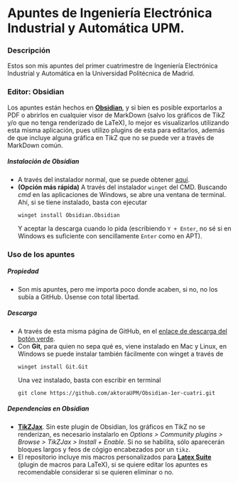 # Apuntes de Ingeniería Electrónica Industrial y Automática UPM.
### Descripción
Estos son mis apuntes del primer cuatrimestre de Ingeniería Electrónica Industrial y Automática en la Universidad Politécnica de Madrid.
### Editor: Obsidian
Los apuntes están hechos en **[Obsidian](https://obsidian.md/)**, y si bien es posible exportarlos a PDF o abrirlos en cualquier visor de MarkDown (salvo los gráficos de TikZ y/o que no tenga renderizado de LaTeX), lo mejor es visualizarlos utilizando esta misma aplicación, pues utilizo plugins de esta para editarlos, además de que incluye alguna gráfica en TikZ que no se puede ver a través de MarkDown común.
##### Instalación de Obsidian
- A través del instalador normal, que se puede obtener [aquí](https://obsidian.md/download).
- **(Opción más rápida)** A través del instalador `winget` del CMD. Buscando *cmd* en las aplicaciones de Windows, se abre una ventana de terminal. Ahí, si se tiene instalado, basta con ejecutar 
  ```
  winget install Obsidian.Obsidian
  ```
  Y aceptar la descarga cuando lo pida (escribiendo `Y + Enter`, no sé si en Windows es suficiente con sencillamente `Enter` como en APT).
### Uso de los apuntes
##### Propiedad
- Son mis apuntes, pero me importa poco donde acaben, si no, no los subía a GitHub. Úsense con total libertad.
##### Descarga
- A través de esta misma página de GitHub, en el [enlace de descarga del botón verde](https://github.com/aktoraUPM/Obsidian-1er-cuatri/archive/refs/heads/master.zip).
- Con **Git**, para quien no sepa qué es, viene instalado en Mac y Linux, en Windows se puede instalar también fácilmente con winget a través de
  ```
  winget install Git.Git
  ```
  Una vez instalado, basta con escribir en terminal
  ```
  git clone https://github.com/aktoraUPM/Obsidian-1er-cuatri.git
  ```
##### Dependencias en Obsidian
- [**TikZJax**](obsidian://show-plugin?id=obsidian-tikzjax). Sin este plugin de Obsidian, los gráficos en TikZ no se renderizan, es necesario instalarlo en *Options > Community plugins > Browse > TikZJax > Install + Enable*. Si no se habilita, sólo aparecerán bloques largos y feos de cógigo encabezados por un `tikz`.
- El repositorio incluye mis macros personalizados para [**Latex Suite**](obsidian://show-plugin?id=obsidian-latex-suite) (plugin de macros para LaTeX), si se quiere editar los apuntes es recomendable considerar si se quieren eliminar o no.